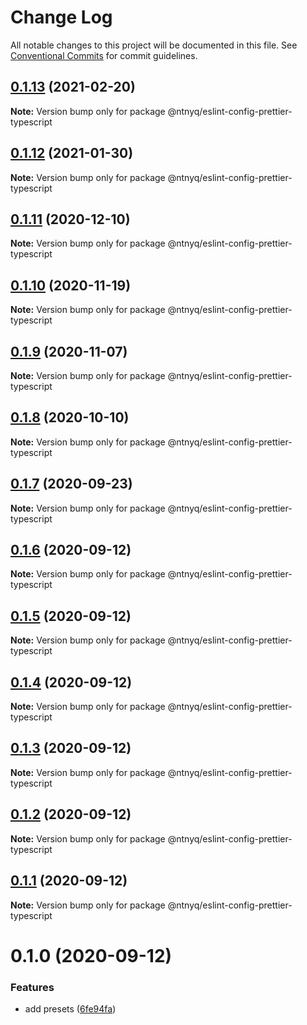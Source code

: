 # Change Log

All notable changes to this project will be documented in this file.
See [Conventional Commits](https://conventionalcommits.org) for commit guidelines.

## [0.1.13](https://github.com/ntnyq/configs/compare/@ntnyq/eslint-config-prettier-typescript@0.1.12...@ntnyq/eslint-config-prettier-typescript@0.1.13) (2021-02-20)

**Note:** Version bump only for package @ntnyq/eslint-config-prettier-typescript

## [0.1.12](https://github.com/ntnyq/configs/compare/@ntnyq/eslint-config-prettier-typescript@0.1.11...@ntnyq/eslint-config-prettier-typescript@0.1.12) (2021-01-30)

**Note:** Version bump only for package @ntnyq/eslint-config-prettier-typescript

## [0.1.11](https://github.com/ntnyq/configs/compare/@ntnyq/eslint-config-prettier-typescript@0.1.10...@ntnyq/eslint-config-prettier-typescript@0.1.11) (2020-12-10)

**Note:** Version bump only for package @ntnyq/eslint-config-prettier-typescript

## [0.1.10](https://github.com/ntnyq/configs/compare/@ntnyq/eslint-config-prettier-typescript@0.1.9...@ntnyq/eslint-config-prettier-typescript@0.1.10) (2020-11-19)

**Note:** Version bump only for package @ntnyq/eslint-config-prettier-typescript

## [0.1.9](https://github.com/ntnyq/configs/compare/@ntnyq/eslint-config-prettier-typescript@0.1.8...@ntnyq/eslint-config-prettier-typescript@0.1.9) (2020-11-07)

**Note:** Version bump only for package @ntnyq/eslint-config-prettier-typescript

## [0.1.8](https://github.com/ntnyq/configs/compare/@ntnyq/eslint-config-prettier-typescript@0.1.7...@ntnyq/eslint-config-prettier-typescript@0.1.8) (2020-10-10)

**Note:** Version bump only for package @ntnyq/eslint-config-prettier-typescript

## [0.1.7](https://github.com/ntnyq/configs/compare/@ntnyq/eslint-config-prettier-typescript@0.1.6...@ntnyq/eslint-config-prettier-typescript@0.1.7) (2020-09-23)

**Note:** Version bump only for package @ntnyq/eslint-config-prettier-typescript

## [0.1.6](https://github.com/ntnyq/configs/compare/@ntnyq/eslint-config-prettier-typescript@0.1.5...@ntnyq/eslint-config-prettier-typescript@0.1.6) (2020-09-12)

**Note:** Version bump only for package @ntnyq/eslint-config-prettier-typescript

## [0.1.5](https://github.com/ntnyq/configs/compare/@ntnyq/eslint-config-prettier-typescript@0.1.4...@ntnyq/eslint-config-prettier-typescript@0.1.5) (2020-09-12)

**Note:** Version bump only for package @ntnyq/eslint-config-prettier-typescript

## [0.1.4](https://github.com/ntnyq/configs/compare/@ntnyq/eslint-config-prettier-typescript@0.1.3...@ntnyq/eslint-config-prettier-typescript@0.1.4) (2020-09-12)

**Note:** Version bump only for package @ntnyq/eslint-config-prettier-typescript

## [0.1.3](https://github.com/ntnyq/configs/compare/@ntnyq/eslint-config-prettier-typescript@0.1.2...@ntnyq/eslint-config-prettier-typescript@0.1.3) (2020-09-12)

**Note:** Version bump only for package @ntnyq/eslint-config-prettier-typescript

## [0.1.2](https://github.com/ntnyq/configs/compare/@ntnyq/eslint-config-prettier-typescript@0.1.1...@ntnyq/eslint-config-prettier-typescript@0.1.2) (2020-09-12)

**Note:** Version bump only for package @ntnyq/eslint-config-prettier-typescript

## [0.1.1](https://github.com/ntnyq/configs/compare/@ntnyq/eslint-config-prettier-typescript@0.1.0...@ntnyq/eslint-config-prettier-typescript@0.1.1) (2020-09-12)

**Note:** Version bump only for package @ntnyq/eslint-config-prettier-typescript

# 0.1.0 (2020-09-12)

### Features

-   add presets ([6fe94fa](https://github.com/ntnyq/configs/commit/6fe94fae4ed9d80b18833c9e5a3f51f710ebda43))

